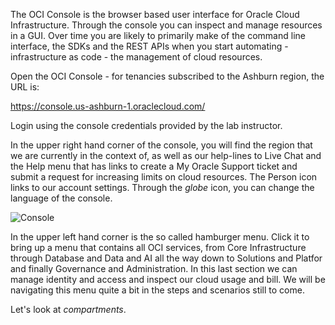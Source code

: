 The OCI Console is the browser based user interface for Oracle Cloud Infrastructure. Through the console you can inspect and manage resources in a GUI. Over time you are likely to primarily make of the command line interface, the SDKs and the REST APIs when you start automating - infrastructure as code - the management of cloud resources.

Open the OCI Console - for tenancies subscribed to the Ashburn region, the URL is:

https://console.us-ashburn-1.oraclecloud.com/

Login using the console credentials provided by the lab instructor.

In the upper right hand corner of the console, you will find the region that we are currently in the context of, as well as our help-lines to Live Chat and the Help menu that has links to create a My Oracle Support ticket and submit a request for increasing limits on cloud resources. The Person icon links to our account settings. Through the *globe* icon, you can change the language of the console. 

![Console](/RedExpertAlliance/courses/oci-course/introduction-to-oci/assets/oci-intro-console.png)

In the upper left hand corner is the so called hamburger menu. Click it to bring up a menu that contains all OCI services, from Core Infrastructure through Database and Data and AI all the way down to Solutions and Platfor and finally Governance and Administration. In this last section we can manage identity and access and inspect our cloud usage and bill. We will be navigating this menu quite a bit in the steps and scenarios still to come.

Let's look at *compartments*.


